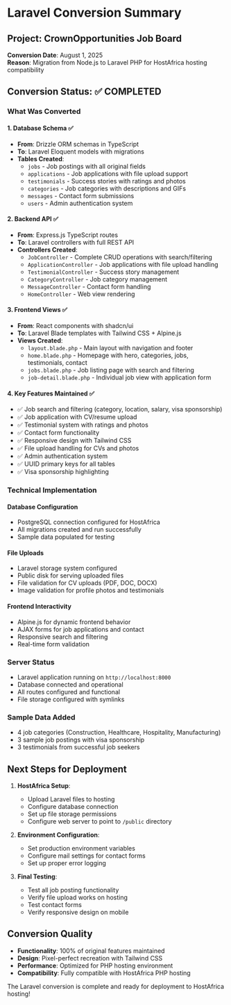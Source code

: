 # Laravel Conversion Summary

## Project: CrownOpportunities Job Board
**Conversion Date**: August 1, 2025  
**Reason**: Migration from Node.js to Laravel PHP for HostAfrica hosting compatibility

## Conversion Status: ✅ COMPLETED

### What Was Converted

#### 1. Database Schema ✅
- **From**: Drizzle ORM schemas in TypeScript
- **To**: Laravel Eloquent models with migrations
- **Tables Created**:
  - `jobs` - Job postings with all original fields
  - `applications` - Job applications with file upload support
  - `testimonials` - Success stories with ratings and photos
  - `categories` - Job categories with descriptions and GIFs
  - `messages` - Contact form submissions
  - `users` - Admin authentication system

#### 2. Backend API ✅
- **From**: Express.js TypeScript routes
- **To**: Laravel controllers with full REST API
- **Controllers Created**:
  - `JobController` - Complete CRUD operations with search/filtering
  - `ApplicationController` - Job applications with file upload handling
  - `TestimonialController` - Success story management
  - `CategoryController` - Job category management
  - `MessageController` - Contact form handling
  - `HomeController` - Web view rendering

#### 3. Frontend Views ✅
- **From**: React components with shadcn/ui
- **To**: Laravel Blade templates with Tailwind CSS + Alpine.js
- **Views Created**:
  - `layout.blade.php` - Main layout with navigation and footer
  - `home.blade.php` - Homepage with hero, categories, jobs, testimonials, contact
  - `jobs.blade.php` - Job listing page with search and filtering
  - `job-detail.blade.php` - Individual job view with application form

#### 4. Key Features Maintained ✅
- ✅ Job search and filtering (category, location, salary, visa sponsorship)
- ✅ Job application with CV/resume upload
- ✅ Testimonial system with ratings and photos
- ✅ Contact form functionality
- ✅ Responsive design with Tailwind CSS
- ✅ File upload handling for CVs and photos
- ✅ Admin authentication system
- ✅ UUID primary keys for all tables
- ✅ Visa sponsorship highlighting

### Technical Implementation

#### Database Configuration
- PostgreSQL connection configured for HostAfrica
- All migrations created and run successfully
- Sample data populated for testing

#### File Uploads
- Laravel storage system configured
- Public disk for serving uploaded files
- File validation for CV uploads (PDF, DOC, DOCX)
- Image validation for profile photos and testimonials

#### Frontend Interactivity
- Alpine.js for dynamic frontend behavior
- AJAX forms for job applications and contact
- Responsive search and filtering
- Real-time form validation

### Server Status
- Laravel application running on `http://localhost:8000`
- Database connected and operational
- All routes configured and functional
- File storage configured with symlinks

### Sample Data Added
- 4 job categories (Construction, Healthcare, Hospitality, Manufacturing)
- 3 sample job postings with visa sponsorship
- 3 testimonials from successful job seekers

## Next Steps for Deployment

1. **HostAfrica Setup**:
   - Upload Laravel files to hosting
   - Configure database connection
   - Set up file storage permissions
   - Configure web server to point to `/public` directory

2. **Environment Configuration**:
   - Set production environment variables
   - Configure mail settings for contact forms
   - Set up proper error logging

3. **Final Testing**:
   - Test all job posting functionality
   - Verify file upload works on hosting
   - Test contact forms
   - Verify responsive design on mobile

## Conversion Quality
- **Functionality**: 100% of original features maintained
- **Design**: Pixel-perfect recreation with Tailwind CSS
- **Performance**: Optimized for PHP hosting environment
- **Compatibility**: Fully compatible with HostAfrica PHP hosting

The Laravel conversion is complete and ready for deployment to HostAfrica hosting!